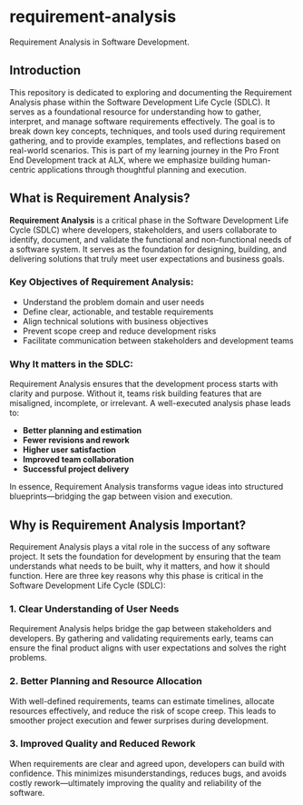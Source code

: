 # requirement-analysis
Requirement Analysis in Software Development.
## Introduction
This repository is dedicated to exploring and documenting the Requirement Analysis phase within the Software Development Life Cycle (SDLC). It serves as a foundational resource for understanding how to gather, interpret, and manage software requirements effectively.
The goal is to break down key concepts, techniques, and tools used during requirement gathering, and to provide examples, templates, and reflections based on real-world scenarios. This is part of my learning journey in the Pro Front End Development track at ALX, where we emphasize building human-centric applications through thoughtful planning and execution.

##  What is Requirement Analysis?

**Requirement Analysis** is a critical phase in the Software Development Life Cycle (SDLC) where developers, stakeholders, and users collaborate to identify, document, and validate the functional and non-functional needs of a software system. It serves as the foundation for designing, building, and delivering solutions that truly meet user expectations and business goals.

###  Key Objectives of Requirement Analysis:
- Understand the problem domain and user needs  
- Define clear, actionable, and testable requirements  
- Align technical solutions with business objectives  
- Prevent scope creep and reduce development risks  
- Facilitate communication between stakeholders and development teams

###  Why It matters in the SDLC:
Requirement Analysis ensures that the development process starts with clarity and purpose. Without it, teams risk building features that are misaligned, incomplete, or irrelevant. A well-executed analysis phase leads to:
- **Better planning and estimation**  
- **Fewer revisions and rework**  
- **Higher user satisfaction**  
- **Improved team collaboration**  
- **Successful project delivery**

In essence, Requirement Analysis transforms vague ideas into structured blueprints—bridging the gap between vision and execution.

##  Why is Requirement Analysis Important?

Requirement Analysis plays a vital role in the success of any software project. It sets the foundation for development by ensuring that the team understands what needs to be built, why it matters, and how it should function. Here are three key reasons why this phase is critical in the Software Development Life Cycle (SDLC):

### 1.  Clear Understanding of User Needs  
Requirement Analysis helps bridge the gap between stakeholders and developers. By gathering and validating requirements early, teams can ensure the final product aligns with user expectations and solves the right problems.

### 2.  Better Planning and Resource Allocation  
With well-defined requirements, teams can estimate timelines, allocate resources effectively, and reduce the risk of scope creep. This leads to smoother project execution and fewer surprises during development.

### 3.  Improved Quality and Reduced Rework  
When requirements are clear and agreed upon, developers can build with confidence. This minimizes misunderstandings, reduces bugs, and avoids costly rework—ultimately improving the quality and reliability of the software.


